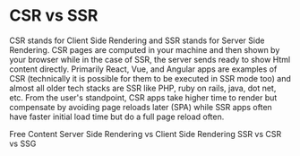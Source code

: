 # CSR vs SSR

CSR stands for Client Side Rendering and SSR stands for Server Side Rendering. CSR pages are computed in your machine and then shown by your browser while in the case of SSR, the server sends ready to show Html content directly. Primarily React, Vue, and Angular apps are examples of CSR (technically it is possible for them to be executed in SSR mode too) and almost all older tech stacks are SSR like PHP, ruby on rails, java, dot net, etc. From the user's standpoint, CSR apps take higher time to render but compensate by avoiding page reloads later (SPA) while SSR apps often have faster initial load time but do a full page reload often.

<ResourceGroupTitle>Free Content</ResourceGroupTitle>
<BadgeLink badgeText='Watch' href='https://www.youtube.com/watch?v=rNVcZklcmqU'>Server Side Rendering vs Client Side Rendering</BadgeLink>
<BadgeLink colorScheme='yellow' badgeText='Read' href='https://medium.com/@prashantramnyc/server-side-rendering-ssr-vs-client-side-rendering-csr-vs-pre-rendering-using-static-site-89f2d05182ef'>SSR vs CSR vs SSG</BadgeLink>